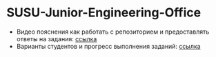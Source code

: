 # SUSU-Junior-Engineering-Office 

* Видео пояснения как работать с репозиторием и предоставлять ответы на задания: [ссылка](https://rutube.ru/video/private/49c00f0e0f4b839926d1c653efc79bf5/?p=caCFqAvcrKryUVi0rYo2cA) 
* Варианты студентов и прогресс выполнения заданий: [ссылка](https://disk.yandex.ru/i/iRSemJkB__5pIA) 
